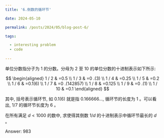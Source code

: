 ```yaml
---
title: '6.倒数的循环节'

date: 2024-05-10

permalink: /posts/2024/05/blog-post-6/

tags:

  - interesting problem
  - code
  
---
```


单位分数指分子为 1 的分数。分母为 2 至 10 的单位分数的十进制表示如下所示:

$$
\begin{aligned}
1 / 2 & =0.5 \\
1 / 3 & =0 .(3) \\
1 / 4 & =0.25 \\
1 / 5 & =0.2 \\
1 / 6 & =0.1(6) \\
1 / 7 & =0 .(142857) \\
1 / 8 & =0.125 \\
1 / 9 & =0 .(1) \\
1 / 10 & =0.1
\end{aligned}
$$

其中, 括号表示循环节, 如 $0.1(6)$ 就是指 $0.166666 \ldots$, 循环节的长度为 1 。可以看出, $1 / 7$ 的循环节长度为 6 。

在所有满足 $d<1000$ 的数中, 求使得其倒数 $1 / d$ 的十进制表示中循环节最长的 $d$ 。

Answer: 983
